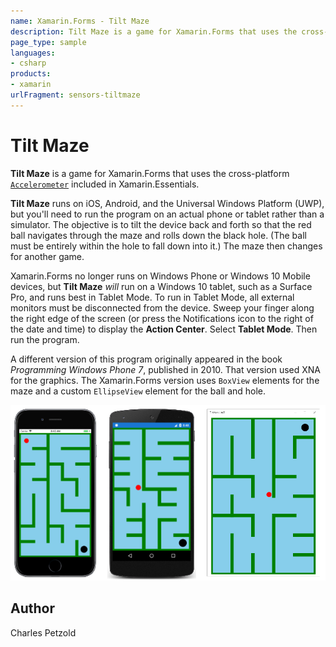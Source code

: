 ```yaml
---
name: Xamarin.Forms - Tilt Maze
description: Tilt Maze is a game for Xamarin.Forms that uses the cross-platform Accelerometer included in Xamarin.Essentials. 
page_type: sample
languages:
- csharp
products:
- xamarin
urlFragment: sensors-tiltmaze
---
```

# Tilt Maze

**Tilt Maze** is a game for Xamarin.Forms that uses the cross-platform [`Accelerometer`](https://docs.microsoft.com/xamarin/essentials/accelerometer?context=xamarin/xamarin-forms) included in Xamarin.Essentials. 

**Tilt Maze** runs on iOS, Android, and the Universal Windows Platform (UWP), but you'll need to run the program on an actual phone or tablet rather than a simulator. The objective is to tilt the device back and forth so that the red ball navigates through the maze and rolls down the black hole. (The ball must be entirely within the hole to fall down into it.) The maze then changes for another game.

Xamarin.Forms no longer runs on Windows Phone or Windows 10 Mobile devices, but **Tilt Maze** _will_ run on a Windows 10 tablet, such as a Surface Pro, and runs best in Tablet Mode. To run in Tablet Mode, all external monitors must be disconnected from the device. Sweep your finger along the right edge of the screen (or press the Notifications icon to the right of the date and time) to display the **Action Center**. Select **Tablet Mode**. Then run the program.

A different version of this program originally appeared in the book _Programming Windows Phone 7_, published in 2010. That version used XNA for the graphics. The Xamarin.Forms version uses `BoxView` elements for the maze and a custom `EllipseView` element for the ball and hole.

![Tilt Maze application screenshot](Screenshots/TiltMaze.png "Tilt Maze application screenshot")

## Author

Charles Petzold

